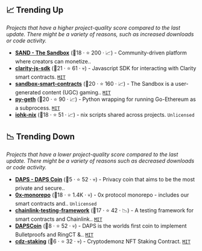 ## 📈 Trending Up

_Projects that have a higher project-quality score compared to the last update. There might be a variety of reasons, such as increased downloads or code activity._

- <b><a href="https://github.com/thesandboxgame">SAND - The Sandbox</a></b> (🥈18 ·  ⭐ 200 · 📈) - Community-driven platform where creators can monetize.. <code><img src="https://git.io/J9cO9" style="display:inline;" width="13" height="13"></code>
- <b><a href="https://github.com/stacks-network/clarity-js-sdk">clarity-js-sdk</a></b> (🥈21 ·  ⭐ 61 · 💀) - Javascript SDK for interacting with Clarity smart contracts. <code><a href="http://bit.ly/34MBwT8">MIT</a></code>
- <b><a href="https://github.com/thesandboxgame/sandbox-smart-contracts">sandbox-smart-contracts</a></b> (🥈20 ·  ⭐ 160 · 📈) - The Sandbox is a user-generated content (UGC) gaming.. <code><a href="http://bit.ly/34MBwT8">MIT</a></code>
- <b><a href="https://github.com/ethereum/py-geth">py-geth</a></b> (🥈20 ·  ⭐ 90 · 📈) - Python wrapping for running Go-Ethereum as a subprocess. <code><a href="http://bit.ly/34MBwT8">MIT</a></code>
- <b><a href="https://github.com/input-output-hk/iohk-nix">iohk-nix</a></b> (🥈18 ·  ⭐ 51 · 📈) - nix scripts shared across projects. <code>Unlicensed</code>

## 📉 Trending Down

_Projects that have a lower project-quality score compared to the last update. There might be a variety of reasons such as decreased downloads or code activity._

- <b><a href="https://github.com/DAPSCoin">DAPS - DAPS Coin</a></b> (🥉5 ·  ⭐ 52 · 💀) - Privacy coin that aims to be the most private and secure.. <code><img src="https://git.io/J9cOd" style="display:inline;" width="13" height="13"></code>
- <b><a href="https://github.com/0xProject/0x-monorepo">0x-monorepo</a></b> (🥈18 ·  ⭐ 1.4K · 💀) - 0x protocol monorepo - includes our smart contracts and.. <code>Unlicensed</code>
- <b><a href="https://github.com/smartcontractkit/chainlink-testing-framework">chainlink-testing-framework</a></b> (🥈17 ·  ⭐ 42 · 📉) - A testing framework for smart contracts and Chainlink.. <code><a href="http://bit.ly/34MBwT8">MIT</a></code>
- <b><a href="https://github.com/DAPSCoin/DAPSCoin">DAPSCoin</a></b> (🥉8 ·  ⭐ 52 · 💀) - DAPS is the worlds first coin to implement Bulletproofs and RingCT &.. <code><a href="http://bit.ly/34MBwT8">MIT</a></code>
- <b><a href="https://github.com/Cryptodemonz-Github/cdz-staking">cdz-staking</a></b> (🥉6 ·  ⭐ 32 · 💀) - Cryptodemonz NFT Staking Contract. <code><a href="http://bit.ly/34MBwT8">MIT</a></code>


